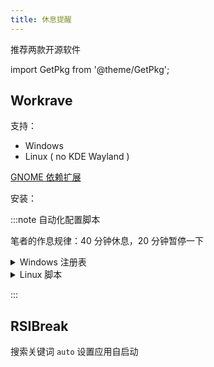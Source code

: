 ```yaml
---
title: 休息提醒
---
```


推荐两款开源软件

import GetPkg from '@theme/GetPkg';

## Workrave

支持：

- Windows
- Linux ( no KDE Wayland )

[GNOME 依赖扩展](/docs/linux/gnome/panel#托盘图标)

安装：

<GetPkg name="workrave" dnf winget />

:::note 自动化配置脚本

笔者的作息规律：40 分钟休息，20 分钟暂停一下

<details>
    <summary>Windows 注册表</summary>

```bat
reg add "HKCU\Software\Microsoft\Windows NT\CurrentVersion\AppCompatFlags\Layers" /v "C:\Program Files (x86)\Workrave\lib\Workrave.exe" /t REG_SZ /f /d "~ HIGHDPIAWARE"

reg add HKCU\Software\Workrave\timers\micro_pause /v auto_reset /t REG_SZ /d 12 /f
reg add HKCU\Software\Workrave\timers\micro_pause /v limit /t REG_SZ /d 1200 /f
reg add HKCU\Software\Workrave\timers\micro_pause /v snooze /t REG_SZ /d 120 /f

reg add HKCU\Software\Workrave\timers\rest_break /v auto_reset /t REG_SZ /d 480 /f
reg add HKCU\Software\Workrave\timers\rest_break /v limit /t REG_SZ /d 2400 /f
reg add HKCU\Software\Workrave\timers\rest_break /v snooze /t REG_SZ /d 300 /f

reg add HKCU\Software\Workrave\breaks\daily_limit /v enabled /t REG_SZ /d 0 /f
reg add HKCU\Software\Workrave\gui\breaks /v block_mode /t REG_SZ /d 0 /f
reg add HKCU\Software\Workrave\gui\breaks\rest_break /v exercises /t REG_SZ /d 4 /f
reg add HKCU\Software\Workrave\gui\breaks\rest_break /v auto_natural /t REG_SZ /d 1 /f
reg add HKCU\Software\Workrave\gui /v closewarn_enabled /t REG_SZ /d 0 /f
reg add HKCU\Software\Workrave\general /v usage-mode /t REG_SZ /d 1 /f

```

</details>

 <details>
<summary>Linux 脚本</summary>

```shell
cat << END | dconf load /org/workrave/timers/
[micro-pause]
auto-reset=12
limit=1200
snooze=120
[rest-break]
auto-reset=480
limit=2400
snooze=300
END

cat << END | dconf load /org/workrave/gui/breaks/rest-break/
[/]
auto-natural=true
exercises=4
END

dconf write /org/workrave/breaks/daily-limit/enabled false
dconf write /org/workrave/gui/breaks/block-mode 0
dconf write /org/workrave/general/usage-mode 1
```

Wayland Bug 修复: [问题来源](https://github.com/rcaelers/workrave/issues/94)

```
cd ~/.local/share/applications/
cp /usr/share/applications/workrave.desktop .
sed -i "/Exec/ s/$/ --display=:0/" workrave.desktop
cd -
```

</details>

:::

## RSIBreak

<GetPkg name="rsibreak" dnf />

搜索关键词 `auto` 设置应用自启动
